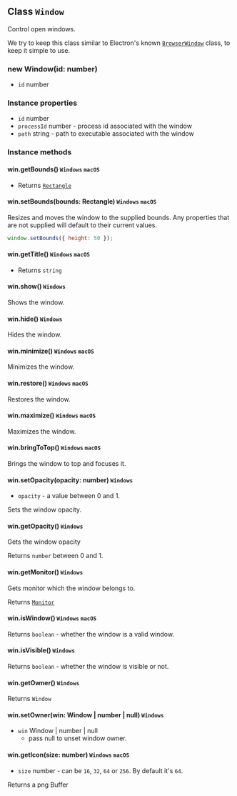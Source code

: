 ## Class `Window`

Control open windows.

We try to keep this class similar to Electron's known [`BrowserWindow`](https://electronjs.org/docs/api/browser-window) class, to keep it simple to use.

### new Window(id: number)

- `id` number

### Instance properties

- `id` number
- `processId` number - process id associated with the window
- `path` string - path to executable associated with the window

### Instance methods

#### win.getBounds() `Windows` `macOS`

- Returns [`Rectangle`](#object-rectangle)

#### win.setBounds(bounds: Rectangle) `Windows` `macOS`

Resizes and moves the window to the supplied bounds. Any properties that are not supplied will default to their current values.

```javascript
window.setBounds({ height: 50 });
```

#### win.getTitle() `Windows` `macOS`

- Returns `string`

#### win.show() `Windows`

Shows the window.

#### win.hide() `Windows`

Hides the window.

#### win.minimize() `Windows` `macOS`

Minimizes the window.

#### win.restore() `Windows` `macOS`

Restores the window.

#### win.maximize() `Windows` `macOS`

Maximizes the window.

#### win.bringToTop() `Windows` `macOS`

Brings the window to top and focuses it.

#### win.setOpacity(opacity: number) `Windows`

- `opacity` - a value between 0 and 1.

Sets the window opacity.

#### win.getOpacity() `Windows`

Gets the window opacity

Returns `number` between 0 and 1.

#### win.getMonitor() `Windows`

Gets monitor which the window belongs to.

Returns [`Monitor`](monitor.md)

#### win.isWindow() `Windows` `macOS`

Returns `boolean` - whether the window is a valid window.

#### win.isVisible() `Windows`
Returns `boolean` - whether the window is visible or not.

#### win.getOwner() `Windows`

Returns `Window`

#### win.setOwner(win: Window | number | null) `Windows`

- `win` Window | number | null
  - pass null to unset window owner.

#### win.getIcon(size: number) `Windows` `macOS`

- `size` number - can be `16`, `32`, `64` or `256`. By default it's `64`.

Returns a png Buffer